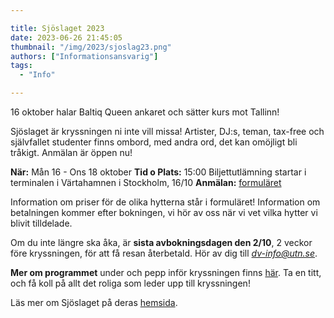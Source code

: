 ```yaml
---

title: Sjöslaget 2023
date: 2023-06-26 21:45:05
thumbnail: "/img/2023/sjoslag23.png"
authors: ["Informationsansvarig"]
tags: 
  - "Info"

---
```

16 oktober halar Baltiq Queen ankaret och sätter kurs mot Tallinn!

Sjöslaget är kryssningen ni inte vill missa! Artister, DJ:s, teman, tax-free och självfallet studenter finns ombord, med andra ord, det kan omöjligt bli tråkigt. Anmälan är öppen nu!

**När:** Mån 16 -  Ons 18 oktober
**Tid o Plats:** 15:00 Biljettutlämning startar i terminalen i Värtahamnen i Stockholm, 16/10
**Anmälan:** [formuläret](https://forms.gle/KvgVpe1WSKTJav6H6)

Information om priser för de olika hytterna står i formuläret! 
Information om betalningen kommer efter bokningen, vi hör av oss när vi vet vilka hytter vi blivit tilldelade. 

Om du inte längre ska åka, är **sista avbokningsdagen den 2/10**, 2 veckor före kryssningen, för att få resan återbetald. Hör av dig till *dv-info@utn.se*. 

**Mer om programmet** under och pepp inför kryssningen finns [här](https://sjoslaget.se/program).
Ta en titt, och få koll på allt det roliga som leder upp till kryssningen!

Läs mer om Sjöslaget på deras [hemsida](https://sjoslaget.se/).